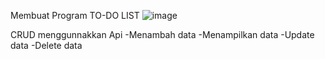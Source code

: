 Membuat Program TO-DO LIST
![image](https://user-images.githubusercontent.com/77191112/230477747-e4e90a89-a382-4980-a634-8142098acb24.png)

CRUD menggunnakkan Api
-Menambah data
-Menampilkan data
-Update data
-Delete data
